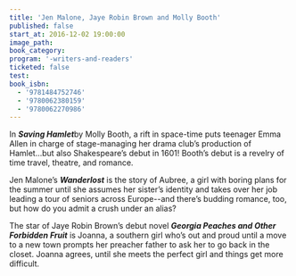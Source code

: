 ```yaml
---
title: 'Jen Malone, Jaye Robin Brown and Molly Booth'
published: false
start_at: 2016-12-02 19:00:00
image_path:
book_category:
program: '-writers-and-readers'
ticketed: false
test:
book_isbn:
  - '9781484752746'
  - '9780062380159'
  - '9780062270986'
---
```



In ***Saving Hamlet***by Molly Booth, a rift in space-time puts teenager Emma Allen in charge of stage-managing her drama club’s production of Hamlet...but also Shakespeare’s debut in 1601! Booth’s debut is a revelry of time travel, theatre, and romance.

Jen Malone’s ***Wanderlost*** is the story of Aubree, a girl with boring plans for the summer until she assumes her sister’s identity and takes over her job leading a tour of seniors across Europe--and there’s budding romance, too, but how do you admit a crush under an alias?

The star of Jaye Robin Brown’s debut novel ***Georgia Peaches and Other Forbidden Fruit*** is Joanna, a southern girl who’s out and proud until a move to a new town prompts her preacher father to ask her to go back in the closet. Joanna agrees, until she meets the perfect girl and things get more difficult.